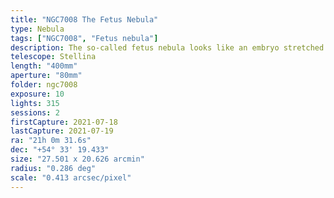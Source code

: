 ```yaml
---
title: "NGC7008 The Fetus Nebula"
type: Nebula
tags: ["NGC7008", "Fetus nebula"]
description: The so-called fetus nebula looks like an embryo stretched one light year in diameter waiting to be born 2,800 light years away.
telescope: Stellina
length: "400mm"
aperture: "80mm"
folder: ngc7008
exposure: 10
lights: 315
sessions: 2
firstCapture: 2021-07-18 
lastCapture: 2021-07-19
ra: "21h 0m 31.6s"
dec: "+54° 33' 19.433"
size: "27.501 x 20.626 arcmin"
radius: "0.286 deg"
scale: "0.413 arcsec/pixel"
---
```

